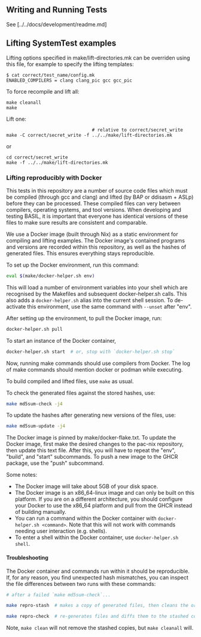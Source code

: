 ## Writing and Running Tests

See [../../docs/development/readme.md]

## Lifting SystemTest examples

Lifting options specified in make/lift-directories.mk can be overriden using this file, for example to specify the lifting templates:

```
$ cat correct/test_name/config.mk
ENABLED_COMPILERS = clang clang_pic gcc gcc_pic
```

To force recompile and lift all:

```
make cleanall 
make
```

Lift one:

```
                                # relative to correct/secret_write
make -C correct/secret_write -f ../../make/lift-directories.mk
```

or

```
cd correct/secret_write
make -f ../../make/lift-directories.mk
```

### Lifting reproducibly with Docker

This tests in this repository are a number of source code files which must be
compiled (through gcc and clang) and lifted (by BAP or ddisasm + ASLp)
before they can be processed.
These compiled files can very between compilers, operating systems, and tool versions.
When developing and testing BASIL, it is important that everyone has identical
versions of these files to make sure results are consistent and comparable.

We use a Docker image (built through Nix) as a static
environment for compiling and lifting examples. The Docker image's contained programs
and versions are recorded within this repository, as well as the hashes of generated
files. This ensures everything stays reproducible.

To set up the Docker environment, run this command:
```bash
eval $(make/docker-helper.sh env)
```
This will load a number of environment variables into your shell which are
recognised by the Makefiles and subsequent docker-helper.sh calls.
This also adds a `docker-helper.sh` alias into the current shell session.
To de-activate this environment, use the same command with `--unset` after "env".

After setting up the environment, to pull the Docker image, run:
```bash
docker-helper.sh pull
```

To start an instance of the Docker container,
```bash
docker-helper.sh start  # or, stop with `docker-helper.sh stop`
```

Now, running make commands should use compilers from Docker.
The log of make commands should mention docker or podman
while executing.

To build compiled and lifted files, use `make` as usual.

To check the generated files against the stored hashes, use:
```bash
make md5sum-check -j4
```
To update the hashes after generating new versions of the files, use:
```bash
make md5sum-update -j4
```

The Docker image is pinned by make/docker-flake.txt.
To update the Docker image, first make the desired changes
to the pac-nix repository, then update this text file.
After this, you will have to repeat the "env", "build", and "start" subcommands.
To push a new image to the GHCR package, use the "push" subcommand.

Some notes:
- The Docker image will take about 5GB of your disk space.
- The Docker image is an x86_64-linux image and can only be built on this platform.
  If you are on a different architecture,
  you should configure your Docker to use the x86_64 platform and pull from the GHCR
  instead of building manually.
- You can run a command within the Docker container with `docker-helper.sh <command>`.
  Note that this will not work with commands needing user interaction (e.g. shells).
- To enter a shell within the Docker container, use `docker-helper.sh shell`.

#### Troubleshooting

The Docker container and commands run within it should be reproducible.
If, for any reason, you find unexpected hash mismatches,
you can inspect the file differences between two runs with these commands:

```bash
# after a failed `make md5sum-check`...

make repro-stash  # makes a copy of generated files, then cleans the originals

make repro-check  # re-generates files and diffs them to the stashed copy
```

Note, `make clean` will not remove the stashed copies, but `make cleanall` will.

